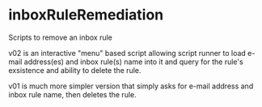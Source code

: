 # inboxRuleRemediation
Scripts to remove an inbox rule

v02 is an interactive "menu" based script allowing script runner to load e-mail address(es) and inbox rule(s) name into it and query for the rule's exsistence and ability to delete the rule.

v01 is much more simpler version that simply asks for e-mail address and inbox rule name, then deletes the rule.

